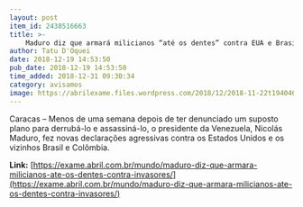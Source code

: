 ```yaml
---
layout: post
item_id: 2438516663
title: >-
    Maduro diz que armará milicianos “até os dentes” contra EUA e Brasil
author: Tatu D'Oquei
date: 2018-12-19 14:53:50
pub_date: 2018-12-19 14:53:50
time_added: 2018-12-31 09:30:34
category: avisamos
image: https://abrilexame.files.wordpress.com/2018/12/2018-11-22t194046z_771801309_rc1d70e3c0a0_rtrmadp_3_italy-budget.jpg?quality=70&strip=info&w=680&h=453&crop=1
---
```


Caracas – Menos de uma semana depois de ter denunciado um suposto plano para derrubá-lo e assassiná-lo, o presidente da Venezuela, Nicolás Maduro, fez novas declarações agressivas contra os Estados Unidos e os vizinhos Brasil e Colômbia.

**Link:** [https://exame.abril.com.br/mundo/maduro-diz-que-armara-milicianos-ate-os-dentes-contra-invasores/](https://exame.abril.com.br/mundo/maduro-diz-que-armara-milicianos-ate-os-dentes-contra-invasores/)

